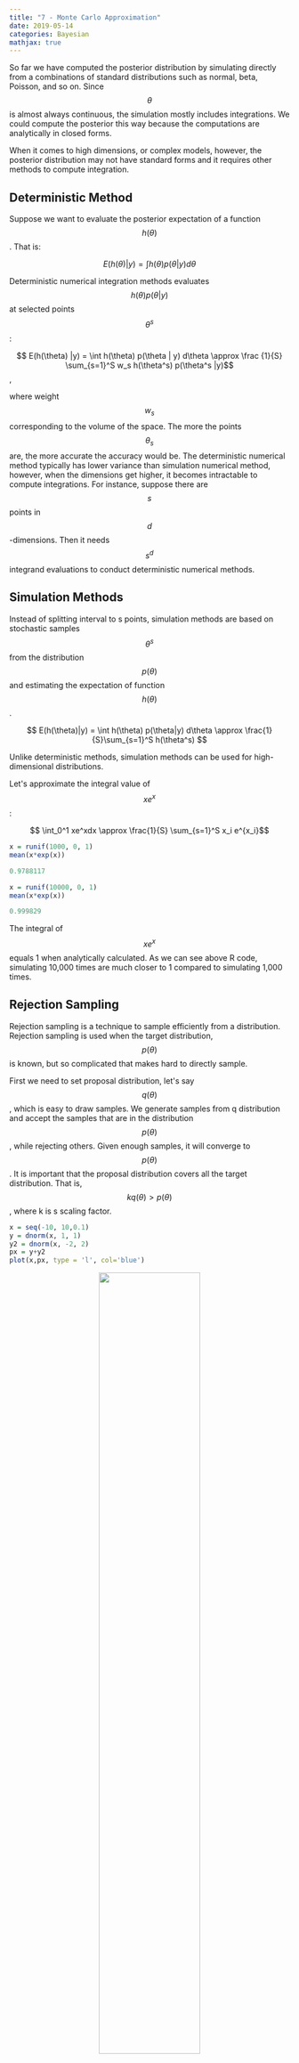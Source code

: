 ```yaml
---
title: "7 - Monte Carlo Approximation"
date: 2019-05-14
categories: Bayesian
mathjax: true
---
```


So far we have computed the posterior distribution by simulating directly from a combinations of standard distributions such as normal, beta, Poisson, and so on. Since $$\theta$$ is almost always continuous, the simulation mostly includes integrations. We could compute the posterior this way because the computations are analytically in closed forms. 

When it comes to high dimensions, or complex models, however, the posterior distribution may not have standard forms and it requires other methods to compute integration.



## Deterministic Method

Suppose we want to evaluate the posterior expectation of a function $$h(\theta)$$. That is:

$$ E(h(\theta)|y) = \int h(\theta)p(\theta|y) d\theta $$

Deterministic numerical integration methods evaluates $$ h(\theta) p(\theta|y) $$ at selected points $$\theta^s $$:

$$ E(h(\theta) |y) = \int h(\theta) p(\theta | y) d\theta \approx \frac {1}{S} \sum_{s=1}^S w_s h(\theta^s) p(\theta^s |y)$$,

where weight $$w_s$$ corresponding to the volume of the space. The more the points $$\theta_s$$ are, the more accurate the accuracy would be. The deterministic numerical method typically has lower variance than simulation numerical method, however, when the dimensions get higher, it becomes intractable to compute integrations. For instance, suppose there are $$s$$ points in $$d$$-dimensions. Then it needs $$s^d$$ integrand evaluations to conduct deterministic numerical methods.



## Simulation Methods

Instead of splitting interval to s points, simulation methods are based on stochastic samples $$\theta^s$$ from the distribution $$p(\theta)$$ and estimating the expectation of function $$h(\theta)$$.

$$ E(h(\theta)|y) = \int h(\theta) p(\theta|y) d\theta \approx \frac{1}{S}\sum_{s=1}^S h(\theta^s) $$

Unlike deterministic methods, simulation methods can be used for high-dimensional distributions.



Let's approximate the integral value of $$xe^x$$:

$$ \int_0^1 xe^xdx  \approx \frac{1}{S} \sum_{s=1}^S x_i e^{x_i}$$



```R
x = runif(1000, 0, 1)
mean(x*exp(x))

0.9788117
```

```R
x = runif(10000, 0, 1)
mean(x*exp(x))

0.999829
```

The integral of $$xe^x$$ equals 1 when analytically calculated. As we can see above R code, simulating 10,000 times are much closer to 1 compared to simulating 1,000 times.



## Rejection Sampling

Rejection sampling is a technique to sample efficiently from a distribution. Rejection sampling is used when the target distribution, $$p(\theta)$$ is known, but so complicated that makes hard to directly sample.

First we need to set proposal distribution, let's say $$q(\theta)$$, which is easy to draw samples. We generate samples from q distribution and accept the samples that are in the distribution $$p(\theta)$$, while rejecting others. Given enough samples, it will converge to $$p(\theta)$$. It is important that the proposal distribution covers all the target distribution. That is, $$kq(\theta) > p(\theta)$$, where k is s scaling factor.

```R
x = seq(-10, 10,0.1)
y = dnorm(x, 1, 1)
y2 = dnorm(x, -2, 2)
px = y+y2
plot(x,px, type = 'l', col='blue')
```

<p align='center'>
    <img src="../../assets/img/bayesian/7-px.png" style="width: 60%">
    <br/>
    <sub>Target distribution</sub>
</p>

Suppose above distribution is the target distribution, $$ p(\theta)$$. It is a mixture of Gaussian: N(1,1) +N(-2,2).

```R
qx = dnorm(x, 0, 3)
plot(x, px, col= "blue", type='l')
lines(x, qx)
legend(7, 0.45, legend= c('px', 'qx'), col = c('black', 'blue'), lty=1)
```

<p align='center'>
    <img src="../../assets/img/bayesian/7-qx.png" style="width: 60%">
    <br/>
    <sub>Proposal distribution</sub>
</p>

If we pick normal distribution with 0 mean and 3 variance as a proposal distribution, we can intuitively know samples from the proposal distribution will not cover the target distribution. Thus, we use a scaling factor, $$k$$, to envelop the target distribution. To do so, we need to get maximum ratio of the target distribution and the proposal distribution.





To do

- Rejection Sampling
- Importance Sampling
- Monte Carlo Error





## Reference

- STAT 578: Advanced Bayesian Modeling by Professor Trevor Park
- Gelman, A., Stern, H. S., Carlin, J. B., Dunson, D. B., Vehtari, A., & Rubin, D. B. (2013). Bayesian data analysis. Chapman and Hall/CRC.



